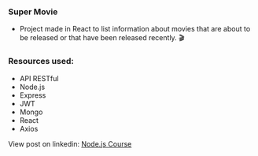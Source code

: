 ### Super Movie
* Project made in React to list information about movies that are about to be released or that have been released recently. 🎬

### Resources used:
* API RESTful 
* Node.js 
* Express 
* JWT  
* Mongo
* React
* Axios

View post on linkedin: <a href = "https://www.linkedin.com/feed/update/urn:li:activity:6895733840623546368/">Node.js Course</a>
